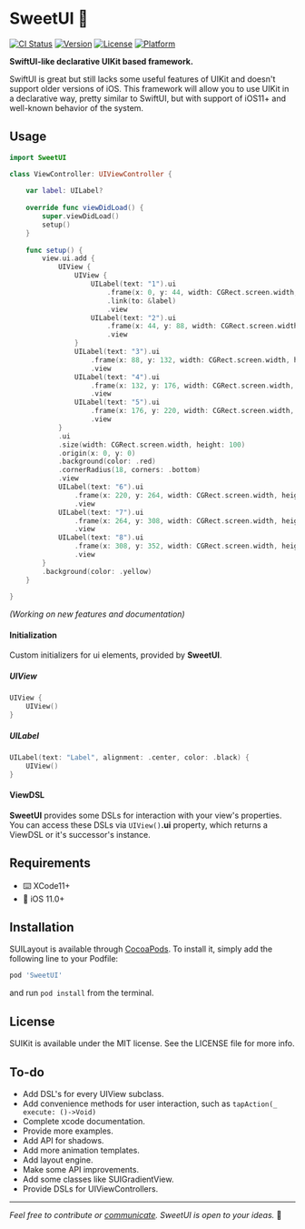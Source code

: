 # SweetUI 🍯

[![CI Status](https://img.shields.io/travis/mx-Cat/SUIKit.svg?style=flat)](https://travis-ci.org/mx-Cat/SUIKit) [![Version](https://img.shields.io/cocoapods/v/SUIKit.svg?style=flat)](https://cocoapods.org/pods/SUIKit) [![License](https://img.shields.io/cocoapods/l/SUIKit.svg?style=flat)](https://cocoapods.org/pods/SUIKit) [![Platform](https://img.shields.io/cocoapods/p/SUIKit.svg?style=flat)](https://cocoapods.org/pods/SUIKit)

__SwiftUI-like declarative UIKit based framework.__

SwiftUI is great but still lacks some useful features of UIKit and doesn't support older versions of iOS. This framework will allow you to use UIKit in a declarative way, pretty similar to SwiftUI, but with support of iOS11+ and well-known behavior of the system.

## Usage

```swift
import SweetUI

class ViewController: UIViewController {
    
    var label: UILabel?
    
    override func viewDidLoad() {
        super.viewDidLoad()
        setup()
    }
    
    func setup() {
        view.ui.add {
            UIView {
                UIView {
                    UILabel(text: "1").ui
                        .frame(x: 0, y: 44, width: CGRect.screen.width, height: 20)
                        .link(to: &label)
                        .view
                    UILabel(text: "2").ui
                        .frame(x: 44, y: 88, width: CGRect.screen.width, height: 20)
                        .view
                }
                UILabel(text: "3").ui
                    .frame(x: 88, y: 132, width: CGRect.screen.width, height: 20)
                    .view
                UILabel(text: "4").ui
                    .frame(x: 132, y: 176, width: CGRect.screen.width, height: 20)
                    .view
                UILabel(text: "5").ui
                    .frame(x: 176, y: 220, width: CGRect.screen.width, height: 20)
                    .view
            }
            .ui
            .size(width: CGRect.screen.width, height: 100)
            .origin(x: 0, y: 0)
            .background(color: .red)
            .cornerRadius(18, corners: .bottom)
            .view
            UILabel(text: "6").ui
                .frame(x: 220, y: 264, width: CGRect.screen.width, height: 20)
                .view
            UILabel(text: "7").ui
                .frame(x: 264, y: 308, width: CGRect.screen.width, height: 20)
                .view
            UILabel(text: "8").ui
                .frame(x: 308, y: 352, width: CGRect.screen.width, height: 20)
                .view
        }
        .background(color: .yellow)
    }
    
}

```

_(Working on new features and documentation)_

#### Initialization

Custom initializers for ui elements, provided by __SweetUI__.

##### UIView

```swift
UIView {
    UIView()
}
```

##### UILabel

```swift
UILabel(text: "Label", alignment: .center, color: .black) {
    UIView()
}
```

#### ViewDSL

__SweetUI__ provides some DSLs for interaction with your view's properties. You can access these DSLs via `UIView()`__.ui__ property, which returns a ViewDSL or it's successor's instance.

## Requirements

- ⌨️    XCode11+
- 📱    iOS 11.0+

## Installation

SUILayout is available through [CocoaPods](https://cocoapods.org). To install it, simply add the following line to your Podfile:

```ruby
pod 'SweetUI'
```

and run `pod install` from the terminal.

## License

SUIKit is available under the MIT license. See the LICENSE file for more info.

## To-do

- Add DSL's for every UIView subclass.
- Add convenience methods for user interaction, such as `tapAction(_ execute: ()->Void)`
- Complete xcode documentation.
- Provide more examples.
- Add API for shadows.
- Add more animation templates.
- Add layout engine.
- Make some API improvements.
- Add some classes like SUIGradientView.
- Provide DSLs for UIViewControllers.

------

*Feel free to contribute or [communicate](https://twitter.com/mxcat_). SweetUI is open to your ideas.* 🌝
